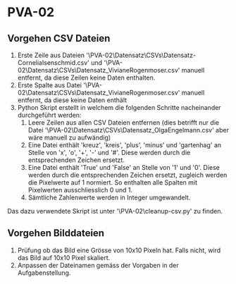 # PVA-02
## Vorgehen CSV Dateien
1. Erste Zeile aus Dateien '\PVA-02\Datensatz\CSVs\Datensatz-CorneliaIsenschmid.csv' und '\PVA-02\Datensatz\CSVs\Datensatz_VivianeRogenmoser.csv' manuell entfernt, da diese Zeilen keine Daten enthalten.
2. Erste Spalte aus Datei '\PVA-02\Datensatz\CSVs\Datensatz_VivianeRogenmoser.csv' manuell entfernt, da diese keine Daten enthält
3. Python Skript erstellt in welchem die folgenden Schritte nacheinander durchgeführt werden:
   1. Leere Zeilen aus allen CSV Dateien entfernen (dies betrifft nur die Datei '\PVA-02\Datensatz\CSVs\Datensatz_OlgaEngelmann.csv' aber wäre manuell zu aufwändig)
   2. Eine Datei enthält 'kreuz', 'kreis', 'plus', 'minus' und 'gartenhag' an Stelle von 'x', 'o', '+', '-' und '#'. Diese werden durch die entsprechenden Zeichen ersetzt.
   3. Eine Datei enthält 'True' und 'False' an Stelle von '1' und '0'. Diese werden durch die entsprechenden Zeichen ersetzt, zugleich werden die Pixelwerte auf 1 normiert. So enthalten alle Spalten mit Pixelwerten ausschliesslich 0 und 1.
   4. Sämtliche Zahlenwerte werden in Integer umgewandelt.

Das dazu verwendete Skript ist unter '\PVA-02\cleanup-csv.py' zu finden.

## Vorgehen Bilddateien
1. Prüfung ob das Bild eine Grösse von 10x10 Pixeln hat. Falls nicht, wird das Bild auf 10x10 Pixel skaliert.
2. Anpassen der Dateinamen gemäss der Vorgaben in der Aufgabenstellung.

